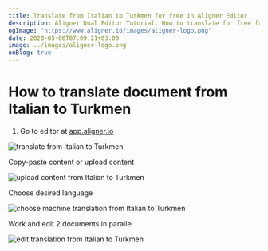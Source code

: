 ```yaml
---
title: Translate from Italian to Turkmen for free in Aligner Editor
description: Aligner Dual Editor Tutorial. How to translate for free from Italian to Turkmen. Aligner is multilingual document management platform. 
ogImage: "https://www.aligner.io/images/aligner-logo.png"
date: 2020-05-06T07:09:21+03:00
image: ../images/aligner-logo.png
onBlog: true
---
```


# How to translate document from Italian to Turkmen

1. Go to editor at [app.aligner.io](https://app.aligner.io "Aligner App web page")

![translate from Italian to Turkmen](../aligner-blank-editor.png "translate from Italian to Turkmen")

Copy-paste content or upload content

![upload content from Italian to Turkmen](../aligner-uploaded-document.png "upload content from Italian to Turkmen")

Choose desired language

![choose machine translation from Italian to Turkmen](../aligner-language-dropdown.png "choose machine translation from Italian to Turkmen")

Work and edit 2 documents in parallel

![edit translation from Italian to Turkmen](../aligner-double-sitded-editor.png "edit translation from Italian to Turkmen")

